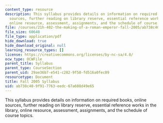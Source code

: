 ```yaml
---
content_type: resource
description: This syllabus provides details on information on required books, online
  sources, further reading on library reserve, essential reference works in the library,
  online resource, assessment, assignments, and the schedule of course topics.
file: /courses/21h-402-the-making-of-a-roman-emperor-fall-2005/ab738c409f917763eedc67a608d49e65_MIT21H_402f05_syllf05.pdf
file_size: 60648
file_type: application/pdf
hide_download: true
hide_download_original: null
learning_resource_types: []
license: https://creativecommons.org/licenses/by-nc-sa/4.0/
ocw_type: OCWFile
parent_title: Syllabus
parent_type: CourseSection
parent_uid: 29ae36b7-e541-c282-9f50-fd516a0fec09
resourcetype: Document
title: Fall 2005 Syllabus
uid: ab738c40-9f91-7763-eedc-67a608d49e65
---
```

This syllabus provides details on information on required books, online sources, further reading on library reserve, essential reference works in the library, online resource, assessment, assignments, and the schedule of course topics.
